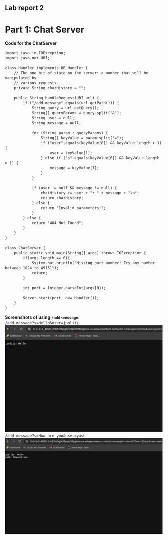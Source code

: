 ## Lab report 2 
# Part 1: Chat Server 
**Code for the ChatServer**
```
import java.io.IOException;
import java.net.URI;

class Handler implements URLHandler {
    // The one bit of state on the server: a number that will be manipulated by
    // various requests.
    private String chatHistory = "";

    public String handleRequest(URI url) {
        if ("/add-message".equals(url.getPath())) {
            String query = url.getQuery();
            String[] queryParams = query.split("&");
            String user = null;
            String message = null;

            for (String param : queryParams) {
                String[] keyValue = param.split("=");
                if ("user".equals(keyValue[0]) && keyValue.length > 1) {
                    user = keyValue[1];
                } else if ("s".equals(keyValue[0]) && keyValue.length > 1) {
                    message = keyValue[1];
                }
            }

            if (user != null && message != null) {
                chatHistory += user + ": " + message + "\n";
                return chatHistory;
            } else {
                return "Invalid parameters!";
            }
        } else {
            return "404 Not Found";
        }
    }
}

class ChatServer {
    public static void main(String[] args) throws IOException {
        if(args.length == 0){
            System.out.println("Missing port number! Try any number between 1024 to 49151");
            return;
        }

        int port = Integer.parseInt(args[0]);

        Server.start(port, new Handler());
    }
}
```
**Screenshots of using `/add-message`:**<br />
`/add-message?s=Hello&user=jpolitz`
![Image](screenshotofadd1.png)<br />
`/add-message?s=How are you&user=yash`
![Image](screenshotofadd2.png)<br />


